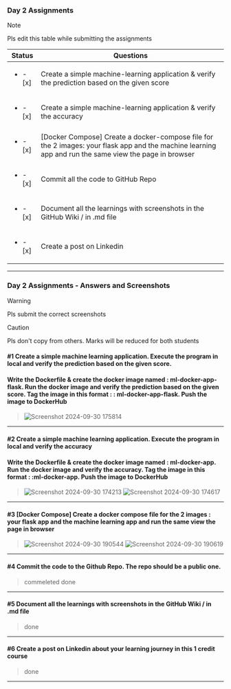 ### Day 2 Assignments

> [!NOTE]
> Pls edit this table while submitting the assignments

| Status         | Questions     | 
|----------------|---------------|
| <ul><li>- [x] </li></ul> | Create a simple machine-learning application & verify the prediction based on the given score |
| <ul><li>- [x] </li></ul> | Create a simple machine-learning application & verify the accuracy |
| <ul><li>- [x] </li></ul> | [Docker Compose] Create a docker-compose file for the 2 images: your flask app and the machine learning app and run the same view the page in browser |
| <ul><li>- [x] </li></ul> | Commit all the code to GitHub Repo |
| <ul><li>- [x] </li></ul> | Document all the learnings with screenshots in the GitHub Wiki / in .md file |
| <ul><li>- [x] </li></ul> | Create a post on Linkedin  |

***

### Day 2 Assignments - Answers and Screenshots

> [!WARNING]
> Pls submit the correct screenshots

> [!CAUTION]
> Pls don't copy from others. Marks will be reduced for both students

#### #1 Create a simple machine learning application. Execute the program in local and verify the prediction based on the given score. 
#### Write the Dockerfile & create the docker image named : ml-docker-app-flask. Run the docker image and verify the prediction based on the given score. Tag the image in this format : <dockerhub-username>: ml-docker-app-flask. Push the image to DockerHub	
> ![Screenshot 2024-09-30 175814](https://github.com/user-attachments/assets/6b88eeaf-a46b-451d-a4f1-939ab55b02ca)


***

#### #2 Create a simple machine learning application. Execute the program in local and verify the accuracy
#### Write the Dockerfile & create the docker image named : ml-docker-app. Run the docker image and verify the accuracy. Tag the image in this format : <dockerhub-username>:ml-docker-app. Push the image to DockerHub
> ![Screenshot 2024-09-30 174213](https://github.com/user-attachments/assets/fb00c871-de08-400a-b234-30d60f8b4cac)
![Screenshot 2024-09-30 174617](https://github.com/user-attachments/assets/08813c2b-b8ff-42fe-b879-eff1a884d505)


***

#### #3 [Docker Compose] Create a docker compose file for the 2 images : your flask app and the machine learning app and run the same view the page in browser
> ![Screenshot 2024-09-30 190544](https://github.com/user-attachments/assets/a629d527-6f34-4b25-be16-c322831c73bd)
![Screenshot 2024-09-30 190619](https://github.com/user-attachments/assets/667204a0-d301-4527-b8e7-b2ea1fb94db0)



***

#### #4 Commit the code to the Github Repo. The repo should be a public one. 
> commeleted done

***

#### #5 Document all the learnings with screenshots in the GitHub Wiki / in .md file
> done

***

#### #6 Create a post on Linkedin about your learning journey in this 1 credit course
> done

***
